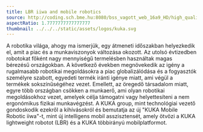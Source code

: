 ```yaml
---
title: LBR iiwa and mobile robotics
source: http://coding.sch.bme.hu:8080/bss_vagott_web_16a9_HD/high_quality/simonyikonf2015_ib028_05_hq_HD.mp4
aspectRatio: 1.7777777777777777
thumbnail: ../../../static/assets/logos/kuka.svg
---
```


A robotika világa, ahogy ma ismerjük, egy átmeneti időszakban helyezkedik el, amit
a piac és a munkaviszonyok változása okozott. Az utolsó évtizedben robotokat főként
nagy mennyiségű termelésben használtak magas bérezésű országokban. A következő években
megnövekedik az igény a rugalmasabb robotikai megoldásokra a piac globalizálódása 
és a fogyasztók személyre szabott, egyedeti termék iránti igénye miatt, ami végül
a termékek sokszínűségéhez vezet. Emellett, az öregedő társadalom miatt, egyre több
országban csökken a munkaerő, ami olyan robotikai megoldásokhoz vezet, amelyek
célja támogatni vagy helyettesíteni a nem ergonómikus fizikai munkavégzést.
A KUKA group, mint technológiai vezető gondoskodik ezekről a kihívásokról és bemutatja
az új "KUKA Mobile Robotic iiwa"-t, mint új intelligens mobil asszisztensét, amely
ötvözi a KUKA lightweight robotot (LBR) és a KUKA többirányú mobilplatformot.
